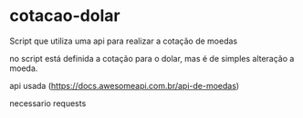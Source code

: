 # cotacao-dolar
Script que utiliza uma api para realizar a cotação de moedas

no script está definida a cotação para o dolar, mas é de simples alteração a moeda.

api usada (https://docs.awesomeapi.com.br/api-de-moedas)

necessario requests
